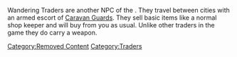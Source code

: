 Wandering Traders are another NPC of the [](Traders_Guild.md). They travel between cities with an
armed escort of [Caravan Guards](Caravan_Guard.md "wikilink"). They sell
basic items like a normal shop keeper and will buy from you as usual.
Unlike other traders in the game they do carry a weapon.

[Category:Removed Content](Category:Removed_Content "wikilink")
[Category:Traders](Category:Traders "wikilink")